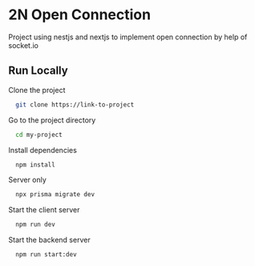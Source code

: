 
# 2N Open Connection 

Project using nestjs and nextjs to implement open connection by help of socket.io

## Run Locally

Clone the project

```bash
  git clone https://link-to-project
```

Go to the project directory

```bash
  cd my-project
```

Install dependencies

```bash
  npm install
```

Server only

```bash
  npx prisma migrate dev
```

Start the client server

```bash
  npm run dev
```

Start the backend server

```bash
  npm run start:dev
```

